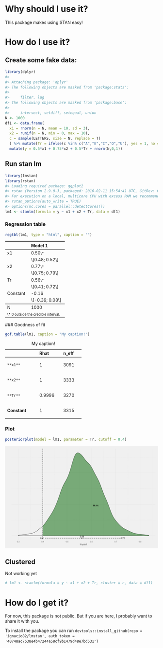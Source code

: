 <!-- README.md is generated from README.Rmd. Please edit that file -->
Why should I use it?
====================

This package makes using STAN easy!

How do I use it?
================

Create some fake data:
----------------------

``` r
library(dplyr)
#> 
#> Attaching package: 'dplyr'
#> The following objects are masked from 'package:stats':
#> 
#>     filter, lag
#> The following objects are masked from 'package:base':
#> 
#>     intersect, setdiff, setequal, union
N <- 1000
df1 <- data.frame(
  x1 = rnorm(n = N, mean = 10, sd = 3),
  x2 = runif(n = N, min = 0, max = 10),
  c = sample(LETTERS, size = N, replace = T)
  ) %>% mutate(Tr = ifelse(c %in% c("A","E","I","O","U"), yes = 1, no = 0)) %>%
  mutate(y = 0.5*x1 + 0.75*x2 + 0.5*Tr + rnorm(N,0,1))
```

Run stan lm
-----------

``` r
library(lmstan)
library(rstan)
#> Loading required package: ggplot2
#> rstan (Version 2.9.0-3, packaged: 2016-02-11 15:54:41 UTC, GitRev: 05c3d0058b6a)
#> For execution on a local, multicore CPU with excess RAM we recommend calling
#> rstan_options(auto_write = TRUE)
#> options(mc.cores = parallel::detectCores())
lm1 <- stanlm(formula = y ~ x1 + x2 + Tr, data = df1)
```

### Regression table

``` r
regtbl(lm1, type = "html", caption = "")
```

<!DOCTYPE HTML PUBLIC "-//W3C//DTD HTML 4.01 Transitional//EN" "http://www.w3.org/TR/html4/loose.dtd">
<table cellspacing="0" align="center" style="border: none;">
<tr>
<th style="text-align: left; border-top: 2px solid black; border-bottom: 1px solid black; padding-right: 12px;">
<b></b>
</th>
<th style="text-align: left; border-top: 2px solid black; border-bottom: 1px solid black; padding-right: 12px;">
<b>Model 1</b>
</th>
</tr>
<tr>
<td style="padding-right: 12px; border: none;">
x1
</td>
<td style="padding-right: 12px; border: none;">
0.50<sup style="vertical-align: 0px;">\*</sup>
</td>
</tr>
<tr>
<td style="padding-right: 12px; border: none;">
</td>
<td style="padding-right: 12px; border: none;">
\[0.48; 0.52\]
</td>
</tr>
<tr>
<td style="padding-right: 12px; border: none;">
x2
</td>
<td style="padding-right: 12px; border: none;">
0.77<sup style="vertical-align: 0px;">\*</sup>
</td>
</tr>
<tr>
<td style="padding-right: 12px; border: none;">
</td>
<td style="padding-right: 12px; border: none;">
\[0.75; 0.79\]
</td>
</tr>
<tr>
<td style="padding-right: 12px; border: none;">
Tr
</td>
<td style="padding-right: 12px; border: none;">
0.56<sup style="vertical-align: 0px;">\*</sup>
</td>
</tr>
<tr>
<td style="padding-right: 12px; border: none;">
</td>
<td style="padding-right: 12px; border: none;">
\[0.41; 0.72\]
</td>
</tr>
<tr>
<td style="padding-right: 12px; border: none;">
Constant
</td>
<td style="padding-right: 12px; border: none;">
-0.16
</td>
</tr>
<tr>
<td style="padding-right: 12px; border: none;">
</td>
<td style="padding-right: 12px; border: none;">
\[-0.39; 0.08\]
</td>
</tr>
<tr>
<td style="border-top: 1px solid black;">
N
</td>
<td style="border-top: 1px solid black;">
1000
</td>
</tr>
<tr>
<td style="padding-right: 12px; border: none;" colspan="3">
<span style="font-size:0.8em">\* 0 outside the credible interval.</span>
</td>
</tr>
</table>
### Goodness of fit

``` r
gof.table(lm1, caption = "My caption!")
```

<table style="width:50%;">
<caption>My caption!</caption>
<colgroup>
<col width="23%" />
<col width="12%" />
<col width="13%" />
</colgroup>
<thead>
<tr class="header">
<th align="left"> </th>
<th align="left">Rhat</th>
<th align="left">n_eff</th>
</tr>
</thead>
<tbody>
<tr class="odd">
<td align="left"><pre><code>**x1**</code></pre></td>
<td align="left"><p>1</p></td>
<td align="left"><p>3091</p></td>
</tr>
<tr class="even">
<td align="left"><pre><code>**x2**</code></pre></td>
<td align="left"><p>1</p></td>
<td align="left"><p>3333</p></td>
</tr>
<tr class="odd">
<td align="left"><pre><code>**Tr**</code></pre></td>
<td align="left"><p>0.9996</p></td>
<td align="left"><p>3270</p></td>
</tr>
<tr class="even">
<td align="left"><p><strong>Constant</strong></p></td>
<td align="left"><p>1</p></td>
<td align="left"><p>3315</p></td>
</tr>
</tbody>
</table>

### Plot

``` r
posteriorplot(model = lm1, parameter = Tr, cutoff = 0.4)
```

![](README-unnamed-chunk-6-1.png)<!-- -->

Clustered
---------

Not working yet

``` r
# lm1 <- stanlm(formula = y ~ x1 + x2 + Tr, cluster = c, data = df1)
```

How do I get it?
================

For now, this package is not public. But if you are here, I probably want to share it with you.

To install the package you can run `devtools::install_github(repo = 'ignacio82/lmstan', auth_token = '40748ac7538e4b47244a58cf9b1479d48e7bd531')`
